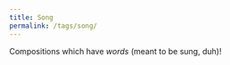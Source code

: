 ```yaml
---
title: Song
permalink: /tags/song/
---
```


Compositions which have *words* (meant to be sung, duh)!
